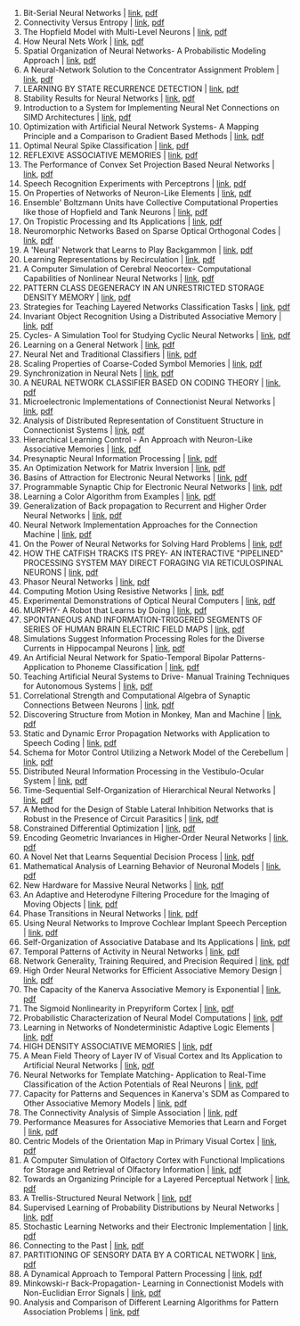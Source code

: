 1. Bit-Serial Neural Networks | [link](https://papers.nips.cc/paper/1987/hash/02e74f10e0327ad868d138f2b4fdd6f0-Abstract.html), [pdf](https://papers.nips.cc/paper/1987/file/02e74f10e0327ad868d138f2b4fdd6f0-Paper.pdf)
2. Connectivity Versus Entropy | [link](https://papers.nips.cc/paper/1987/hash/03afdbd66e7929b125f8597834fa83a4-Abstract.html), [pdf](https://papers.nips.cc/paper/1987/file/03afdbd66e7929b125f8597834fa83a4-Paper.pdf)
3. The Hopfield Model with Multi-Level Neurons | [link](https://papers.nips.cc/paper/1987/hash/072b030ba126b2f4b2374f342be9ed44-Abstract.html), [pdf](https://papers.nips.cc/paper/1987/file/072b030ba126b2f4b2374f342be9ed44-Paper.pdf)
4. How Neural Nets Work | [link](https://papers.nips.cc/paper/1987/hash/093f65e080a295f8076b1c5722a46aa2-Abstract.html), [pdf](https://papers.nips.cc/paper/1987/file/093f65e080a295f8076b1c5722a46aa2-Paper.pdf)
5. Spatial Organization of Neural Networks- A Probabilistic Modeling Approach | [link](https://papers.nips.cc/paper/1987/hash/14bfa6bb14875e45bba028a21ed38046-Abstract.html), [pdf](https://papers.nips.cc/paper/1987/file/14bfa6bb14875e45bba028a21ed38046-Paper.pdf)
6. A Neural-Network Solution to the Concentrator Assignment Problem | [link](https://papers.nips.cc/paper/1987/hash/1679091c5a880faf6fb5e6087eb1b2dc-Abstract.html), [pdf](https://papers.nips.cc/paper/1987/file/1679091c5a880faf6fb5e6087eb1b2dc-Paper.pdf)
7. LEARNING BY STATE RECURRENCE DETECTION | [link](https://papers.nips.cc/paper/1987/hash/182be0c5cdcd5072bb1864cdee4d3d6e-Abstract.html), [pdf](https://papers.nips.cc/paper/1987/file/182be0c5cdcd5072bb1864cdee4d3d6e-Paper.pdf)
8. Stability Results for Neural Networks | [link](https://papers.nips.cc/paper/1987/hash/19ca14e7ea6328a42e0eb13d585e4c22-Abstract.html), [pdf](https://papers.nips.cc/paper/1987/file/19ca14e7ea6328a42e0eb13d585e4c22-Paper.pdf)
9. Introduction to a System for Implementing Neural Net Connections on SIMD Architectures | [link](https://papers.nips.cc/paper/1987/hash/1c383cd30b7c298ab50293adfecb7b18-Abstract.html), [pdf](https://papers.nips.cc/paper/1987/file/1c383cd30b7c298ab50293adfecb7b18-Paper.pdf)
10. Optimization with Artificial Neural Network Systems- A Mapping Principle and a Comparison to Gradient Based Methods | [link](https://papers.nips.cc/paper/1987/hash/1f0e3dad99908345f7439f8ffabdffc4-Abstract.html), [pdf](https://papers.nips.cc/paper/1987/file/1f0e3dad99908345f7439f8ffabdffc4-Paper.pdf)
11. Optimal Neural Spike Classification | [link](https://papers.nips.cc/paper/1987/hash/1ff1de774005f8da13f42943881c655f-Abstract.html), [pdf](https://papers.nips.cc/paper/1987/file/1ff1de774005f8da13f42943881c655f-Paper.pdf)
12. REFLEXIVE ASSOCIATIVE MEMORIES | [link](https://papers.nips.cc/paper/1987/hash/2838023a778dfaecdc212708f721b788-Abstract.html), [pdf](https://papers.nips.cc/paper/1987/file/2838023a778dfaecdc212708f721b788-Paper.pdf)
13. The Performance of Convex Set Projection Based Neural Networks | [link](https://papers.nips.cc/paper/1987/hash/28dd2c7955ce926456240b2ff0100bde-Abstract.html), [pdf](https://papers.nips.cc/paper/1987/file/28dd2c7955ce926456240b2ff0100bde-Paper.pdf)
14. Speech Recognition Experiments with Perceptrons | [link](https://papers.nips.cc/paper/1987/hash/2a38a4a9316c49e5a833517c45d31070-Abstract.html), [pdf](https://papers.nips.cc/paper/1987/file/2a38a4a9316c49e5a833517c45d31070-Paper.pdf)
15. On Properties of Networks of Neuron-Like Elements | [link](https://papers.nips.cc/paper/1987/hash/3295c76acbf4caaed33c36b1b5fc2cb1-Abstract.html), [pdf](https://papers.nips.cc/paper/1987/file/3295c76acbf4caaed33c36b1b5fc2cb1-Paper.pdf)
16. Ensemble' Boltzmann Units have Collective Computational Properties like those of Hopfield and Tank Neurons | [link](https://papers.nips.cc/paper/1987/hash/32bb90e8976aab5298d5da10fe66f21d-Abstract.html), [pdf](https://papers.nips.cc/paper/1987/file/32bb90e8976aab5298d5da10fe66f21d-Paper.pdf)
17. On Tropistic Processing and Its Applications | [link](https://papers.nips.cc/paper/1987/hash/33e75ff09dd601bbe69f351039152189-Abstract.html), [pdf](https://papers.nips.cc/paper/1987/file/33e75ff09dd601bbe69f351039152189-Paper.pdf)
18. Neuromorphic Networks Based on Sparse Optical Orthogonal Codes | [link](https://papers.nips.cc/paper/1987/hash/3416a75f4cea9109507cacd8e2f2aefc-Abstract.html), [pdf](https://papers.nips.cc/paper/1987/file/3416a75f4cea9109507cacd8e2f2aefc-Paper.pdf)
19. A 'Neural' Network that Learns to Play Backgammon | [link](https://papers.nips.cc/paper/1987/hash/34173cb38f07f89ddbebc2ac9128303f-Abstract.html), [pdf](https://papers.nips.cc/paper/1987/file/34173cb38f07f89ddbebc2ac9128303f-Paper.pdf)
20. Learning Representations by Recirculation | [link](https://papers.nips.cc/paper/1987/hash/35f4a8d465e6e1edc05f3d8ab658c551-Abstract.html), [pdf](https://papers.nips.cc/paper/1987/file/35f4a8d465e6e1edc05f3d8ab658c551-Paper.pdf)
21. A Computer Simulation of Cerebral Neocortex- Computational Capabilities of Nonlinear Neural Networks | [link](https://papers.nips.cc/paper/1987/hash/37693cfc748049e45d87b8c7d8b9aacd-Abstract.html), [pdf](https://papers.nips.cc/paper/1987/file/37693cfc748049e45d87b8c7d8b9aacd-Paper.pdf)
22. PATTERN CLASS DEGENERACY IN AN UNRESTRICTED STORAGE DENSITY MEMORY | [link](https://papers.nips.cc/paper/1987/hash/3c59dc048e8850243be8079a5c74d079-Abstract.html), [pdf](https://papers.nips.cc/paper/1987/file/3c59dc048e8850243be8079a5c74d079-Paper.pdf)
23. Strategies for Teaching Layered Networks Classification Tasks | [link](https://papers.nips.cc/paper/1987/hash/3ef815416f775098fe977004015c6193-Abstract.html), [pdf](https://papers.nips.cc/paper/1987/file/3ef815416f775098fe977004015c6193-Paper.pdf)
24. Invariant Object Recognition Using a Distributed Associative Memory | [link](https://papers.nips.cc/paper/1987/hash/43ec517d68b6edd3015b3edc9a11367b-Abstract.html), [pdf](https://papers.nips.cc/paper/1987/file/43ec517d68b6edd3015b3edc9a11367b-Paper.pdf)
25. Cycles- A Simulation Tool for Studying Cyclic Neural Networks | [link](https://papers.nips.cc/paper/1987/hash/44f683a84163b3523afe57c2e008bc8c-Abstract.html), [pdf](https://papers.nips.cc/paper/1987/file/44f683a84163b3523afe57c2e008bc8c-Paper.pdf)
26. Learning on a General Network | [link](https://papers.nips.cc/paper/1987/hash/45c48cce2e2d7fbdea1afc51c7c6ad26-Abstract.html), [pdf](https://papers.nips.cc/paper/1987/file/45c48cce2e2d7fbdea1afc51c7c6ad26-Paper.pdf)
27. Neural Net and Traditional Classifiers | [link](https://papers.nips.cc/paper/1987/hash/4e732ced3463d06de0ca9a15b6153677-Abstract.html), [pdf](https://papers.nips.cc/paper/1987/file/4e732ced3463d06de0ca9a15b6153677-Paper.pdf)
28. Scaling Properties of Coarse-Coded Symbol Memories | [link](https://papers.nips.cc/paper/1987/hash/54229abfcfa5649e7003b83dd4755294-Abstract.html), [pdf](https://papers.nips.cc/paper/1987/file/54229abfcfa5649e7003b83dd4755294-Paper.pdf)
29. Synchronization in Neural Nets | [link](https://papers.nips.cc/paper/1987/hash/6364d3f0f495b6ab9dcf8d3b5c6e0b01-Abstract.html), [pdf](https://papers.nips.cc/paper/1987/file/6364d3f0f495b6ab9dcf8d3b5c6e0b01-Paper.pdf)
30. A NEURAL NETWORK CLASSIFIER BASED ON CODING THEORY | [link](https://papers.nips.cc/paper/1987/hash/642e92efb79421734881b53e1e1b18b6-Abstract.html), [pdf](https://papers.nips.cc/paper/1987/file/642e92efb79421734881b53e1e1b18b6-Paper.pdf)
31. Microelectronic Implementations of Connectionist Neural Networks | [link](https://papers.nips.cc/paper/1987/hash/6512bd43d9caa6e02c990b0a82652dca-Abstract.html), [pdf](https://papers.nips.cc/paper/1987/file/6512bd43d9caa6e02c990b0a82652dca-Paper.pdf)
32. Analysis of Distributed Representation of Constituent Structure in Connectionist Systems | [link](https://papers.nips.cc/paper/1987/hash/66f041e16a60928b05a7e228a89c3799-Abstract.html), [pdf](https://papers.nips.cc/paper/1987/file/66f041e16a60928b05a7e228a89c3799-Paper.pdf)
33. Hierarchical Learning Control - An Approach with Neuron-Like Associative Memories | [link](https://papers.nips.cc/paper/1987/hash/67c6a1e7ce56d3d6fa748ab6d9af3fd7-Abstract.html), [pdf](https://papers.nips.cc/paper/1987/file/67c6a1e7ce56d3d6fa748ab6d9af3fd7-Paper.pdf)
34. Presynaptic Neural Information Processing | [link](https://papers.nips.cc/paper/1987/hash/68d30a9594728bc39aa24be94b319d21-Abstract.html), [pdf](https://papers.nips.cc/paper/1987/file/68d30a9594728bc39aa24be94b319d21-Paper.pdf)
35. An Optimization Network for Matrix Inversion | [link](https://papers.nips.cc/paper/1987/hash/6c8349cc7260ae62e3b1396831a8398f-Abstract.html), [pdf](https://papers.nips.cc/paper/1987/file/6c8349cc7260ae62e3b1396831a8398f-Paper.pdf)
36. Basins of Attraction for Electronic Neural Networks | [link](https://papers.nips.cc/paper/1987/hash/6ea9ab1baa0efb9e19094440c317e21b-Abstract.html), [pdf](https://papers.nips.cc/paper/1987/file/6ea9ab1baa0efb9e19094440c317e21b-Paper.pdf)
37. Programmable Synaptic Chip for Electronic Neural Networks | [link](https://papers.nips.cc/paper/1987/hash/6f4922f45568161a8cdf4ad2299f6d23-Abstract.html), [pdf](https://papers.nips.cc/paper/1987/file/6f4922f45568161a8cdf4ad2299f6d23-Paper.pdf)
38. Learning a Color Algorithm from Examples | [link](https://papers.nips.cc/paper/1987/hash/70efdf2ec9b086079795c442636b55fb-Abstract.html), [pdf](https://papers.nips.cc/paper/1987/file/70efdf2ec9b086079795c442636b55fb-Paper.pdf)
39. Generalization of Back propagation to Recurrent and Higher Order Neural Networks | [link](https://papers.nips.cc/paper/1987/hash/735b90b4568125ed6c3f678819b6e058-Abstract.html), [pdf](https://papers.nips.cc/paper/1987/file/735b90b4568125ed6c3f678819b6e058-Paper.pdf)
40. Neural Network Implementation Approaches for the Connection Machine | [link](https://papers.nips.cc/paper/1987/hash/7647966b7343c29048673252e490f736-Abstract.html), [pdf](https://papers.nips.cc/paper/1987/file/7647966b7343c29048673252e490f736-Paper.pdf)
41. On the Power of Neural Networks for Solving Hard Problems | [link](https://papers.nips.cc/paper/1987/hash/7cbbc409ec990f19c78c75bd1e06f215-Abstract.html), [pdf](https://papers.nips.cc/paper/1987/file/7cbbc409ec990f19c78c75bd1e06f215-Paper.pdf)
42. HOW THE CATFISH TRACKS ITS PREY- AN INTERACTIVE "PIPELINED" PROCESSING SYSTEM MAY DIRECT FORAGING VIA RETICULOSPINAL NEURONS | [link](https://papers.nips.cc/paper/1987/hash/7f39f8317fbdb1988ef4c628eba02591-Abstract.html), [pdf](https://papers.nips.cc/paper/1987/file/7f39f8317fbdb1988ef4c628eba02591-Paper.pdf)
43. Phasor Neural Networks | [link](https://papers.nips.cc/paper/1987/hash/8613985ec49eb8f757ae6439e879bb2a-Abstract.html), [pdf](https://papers.nips.cc/paper/1987/file/8613985ec49eb8f757ae6439e879bb2a-Paper.pdf)
44. Computing Motion Using Resistive Networks | [link](https://papers.nips.cc/paper/1987/hash/8e296a067a37563370ded05f5a3bf3ec-Abstract.html), [pdf](https://papers.nips.cc/paper/1987/file/8e296a067a37563370ded05f5a3bf3ec-Paper.pdf)
45. Experimental Demonstrations of Optical Neural Computers | [link](https://papers.nips.cc/paper/1987/hash/8f14e45fceea167a5a36dedd4bea2543-Abstract.html), [pdf](https://papers.nips.cc/paper/1987/file/8f14e45fceea167a5a36dedd4bea2543-Paper.pdf)
46. MURPHY- A Robot that Learns by Doing | [link](https://papers.nips.cc/paper/1987/hash/92cc227532d17e56e07902b254dfad10-Abstract.html), [pdf](https://papers.nips.cc/paper/1987/file/92cc227532d17e56e07902b254dfad10-Paper.pdf)
47. SPONTANEOUS AND  INFORMATION-TRIGGERED SEGMENTS OF SERIES OF HUMAN BRAIN ELECTRIC FIELD MAPS | [link](https://papers.nips.cc/paper/1987/hash/93db85ed909c13838ff95ccfa94cebd9-Abstract.html), [pdf](https://papers.nips.cc/paper/1987/file/93db85ed909c13838ff95ccfa94cebd9-Paper.pdf)
48. Simulations Suggest Information Processing Roles for the Diverse Currents in Hippocampal Neurons | [link](https://papers.nips.cc/paper/1987/hash/9778d5d219c5080b9a6a17bef029331c-Abstract.html), [pdf](https://papers.nips.cc/paper/1987/file/9778d5d219c5080b9a6a17bef029331c-Paper.pdf)
49. An Artificial Neural Network for Spatio-Temporal Bipolar Patterns- Application to Phoneme Classification | [link](https://papers.nips.cc/paper/1987/hash/98f13708210194c475687be6106a3b84-Abstract.html), [pdf](https://papers.nips.cc/paper/1987/file/98f13708210194c475687be6106a3b84-Paper.pdf)
50. Teaching Artificial Neural Systems to Drive- Manual Training Techniques for Autonomous Systems | [link](https://papers.nips.cc/paper/1987/hash/9a1158154dfa42caddbd0694a4e9bdc8-Abstract.html), [pdf](https://papers.nips.cc/paper/1987/file/9a1158154dfa42caddbd0694a4e9bdc8-Paper.pdf)
51. Correlational Strength and Computational Algebra of Synaptic Connections Between Neurons | [link](https://papers.nips.cc/paper/1987/hash/9bf31c7ff062936a96d3c8bd1f8f2ff3-Abstract.html), [pdf](https://papers.nips.cc/paper/1987/file/9bf31c7ff062936a96d3c8bd1f8f2ff3-Paper.pdf)
52. Discovering Structure from Motion in Monkey, Man and Machine | [link](https://papers.nips.cc/paper/1987/hash/9f61408e3afb633e50cdf1b20de6f466-Abstract.html), [pdf](https://papers.nips.cc/paper/1987/file/9f61408e3afb633e50cdf1b20de6f466-Paper.pdf)
53. Static and Dynamic Error Propagation Networks with Application to Speech Coding | [link](https://papers.nips.cc/paper/1987/hash/a1d0c6e83f027327d8461063f4ac58a6-Abstract.html), [pdf](https://papers.nips.cc/paper/1987/file/a1d0c6e83f027327d8461063f4ac58a6-Paper.pdf)
54. Schema for Motor Control Utilizing a Network Model of the Cerebellum | [link](https://papers.nips.cc/paper/1987/hash/a3f390d88e4c41f2747bfa2f1b5f87db-Abstract.html), [pdf](https://papers.nips.cc/paper/1987/file/a3f390d88e4c41f2747bfa2f1b5f87db-Paper.pdf)
55. Distributed Neural Information Processing in the Vestibulo-Ocular System | [link](https://papers.nips.cc/paper/1987/hash/a5771bce93e200c36f7cd9dfd0e5deaa-Abstract.html), [pdf](https://papers.nips.cc/paper/1987/file/a5771bce93e200c36f7cd9dfd0e5deaa-Paper.pdf)
56. Time-Sequential Self-Organization of Hierarchical Neural Networks | [link](https://papers.nips.cc/paper/1987/hash/a5bfc9e07964f8dddeb95fc584cd965d-Abstract.html), [pdf](https://papers.nips.cc/paper/1987/file/a5bfc9e07964f8dddeb95fc584cd965d-Paper.pdf)
57. A Method for the Design of Stable Lateral Inhibition Networks that is Robust in the Presence of Circuit Parasitics | [link](https://papers.nips.cc/paper/1987/hash/a684eceee76fc522773286a895bc8436-Abstract.html), [pdf](https://papers.nips.cc/paper/1987/file/a684eceee76fc522773286a895bc8436-Paper.pdf)
58. Constrained Differential Optimization | [link](https://papers.nips.cc/paper/1987/hash/a87ff679a2f3e71d9181a67b7542122c-Abstract.html), [pdf](https://papers.nips.cc/paper/1987/file/a87ff679a2f3e71d9181a67b7542122c-Paper.pdf)
59. Encoding Geometric Invariances in Higher-Order Neural Networks | [link](https://papers.nips.cc/paper/1987/hash/aab3238922bcc25a6f606eb525ffdc56-Abstract.html), [pdf](https://papers.nips.cc/paper/1987/file/aab3238922bcc25a6f606eb525ffdc56-Paper.pdf)
60. A Novel Net that Learns Sequential Decision Process | [link](https://papers.nips.cc/paper/1987/hash/ad61ab143223efbc24c7d2583be69251-Abstract.html), [pdf](https://papers.nips.cc/paper/1987/file/ad61ab143223efbc24c7d2583be69251-Paper.pdf)
61. Mathematical Analysis of Learning Behavior of Neuronal Models | [link](https://papers.nips.cc/paper/1987/hash/b53b3a3d6ab90ce0268229151c9bde11-Abstract.html), [pdf](https://papers.nips.cc/paper/1987/file/b53b3a3d6ab90ce0268229151c9bde11-Paper.pdf)
62. New Hardware for Massive Neural Networks | [link](https://papers.nips.cc/paper/1987/hash/b6d767d2f8ed5d21a44b0e5886680cb9-Abstract.html), [pdf](https://papers.nips.cc/paper/1987/file/b6d767d2f8ed5d21a44b0e5886680cb9-Paper.pdf)
63. An Adaptive and Heterodyne Filtering Procedure for the Imaging of Moving Objects | [link](https://papers.nips.cc/paper/1987/hash/c0c7c76d30bd3dcaefc96f40275bdc0a-Abstract.html), [pdf](https://papers.nips.cc/paper/1987/file/c0c7c76d30bd3dcaefc96f40275bdc0a-Paper.pdf)
64. Phase Transitions in Neural Networks | [link](https://papers.nips.cc/paper/1987/hash/c16a5320fa475530d9583c34fd356ef5-Abstract.html), [pdf](https://papers.nips.cc/paper/1987/file/c16a5320fa475530d9583c34fd356ef5-Paper.pdf)
65. Using Neural Networks to Improve Cochlear Implant Speech Perception | [link](https://papers.nips.cc/paper/1987/hash/c20ad4d76fe97759aa27a0c99bff6710-Abstract.html), [pdf](https://papers.nips.cc/paper/1987/file/c20ad4d76fe97759aa27a0c99bff6710-Paper.pdf)
66. Self-Organization of Associative Database and Its Applications | [link](https://papers.nips.cc/paper/1987/hash/c4ca4238a0b923820dcc509a6f75849b-Abstract.html), [pdf](https://papers.nips.cc/paper/1987/file/c4ca4238a0b923820dcc509a6f75849b-Paper.pdf)
67. Temporal Patterns of Activity in Neural Networks | [link](https://papers.nips.cc/paper/1987/hash/c51ce410c124a10e0db5e4b97fc2af39-Abstract.html), [pdf](https://papers.nips.cc/paper/1987/file/c51ce410c124a10e0db5e4b97fc2af39-Paper.pdf)
68. Network Generality, Training Required, and Precision Required | [link](https://papers.nips.cc/paper/1987/hash/c74d97b01eae257e44aa9d5bade97baf-Abstract.html), [pdf](https://papers.nips.cc/paper/1987/file/c74d97b01eae257e44aa9d5bade97baf-Paper.pdf)
69. High Order Neural Networks for Efficient Associative Memory Design | [link](https://papers.nips.cc/paper/1987/hash/c7e1249ffc03eb9ded908c236bd1996d-Abstract.html), [pdf](https://papers.nips.cc/paper/1987/file/c7e1249ffc03eb9ded908c236bd1996d-Paper.pdf)
70. The Capacity of the Kanerva Associative Memory is Exponential | [link](https://papers.nips.cc/paper/1987/hash/c81e728d9d4c2f636f067f89cc14862c-Abstract.html), [pdf](https://papers.nips.cc/paper/1987/file/c81e728d9d4c2f636f067f89cc14862c-Paper.pdf)
71. The Sigmoid Nonlinearity in Prepyriform Cortex | [link](https://papers.nips.cc/paper/1987/hash/c9f0f895fb98ab9159f51fd0297e236d-Abstract.html), [pdf](https://papers.nips.cc/paper/1987/file/c9f0f895fb98ab9159f51fd0297e236d-Paper.pdf)
72. Probabilistic Characterization of Neural Model Computations | [link](https://papers.nips.cc/paper/1987/hash/d09bf41544a3365a46c9077ebb5e35c3-Abstract.html), [pdf](https://papers.nips.cc/paper/1987/file/d09bf41544a3365a46c9077ebb5e35c3-Paper.pdf)
73. Learning in Networks of Nondeterministic Adaptive Logic Elements | [link](https://papers.nips.cc/paper/1987/hash/d1fe173d08e959397adf34b1d77e88d7-Abstract.html), [pdf](https://papers.nips.cc/paper/1987/file/d1fe173d08e959397adf34b1d77e88d7-Paper.pdf)
74. HIGH DENSITY ASSOCIATIVE MEMORIES | [link](https://papers.nips.cc/paper/1987/hash/d2ddea18f00665ce8623e36bd4e3c7c5-Abstract.html), [pdf](https://papers.nips.cc/paper/1987/file/d2ddea18f00665ce8623e36bd4e3c7c5-Paper.pdf)
75. A Mean Field Theory of Layer IV of Visual Cortex and Its Application to Artificial Neural Networks | [link](https://papers.nips.cc/paper/1987/hash/d3d9446802a44259755d38e6d163e820-Abstract.html), [pdf](https://papers.nips.cc/paper/1987/file/d3d9446802a44259755d38e6d163e820-Paper.pdf)
76. Neural Networks for Template Matching- Application to Real-Time Classification of the Action Potentials of Real Neurons | [link](https://papers.nips.cc/paper/1987/hash/d645920e395fedad7bbbed0eca3fe2e0-Abstract.html), [pdf](https://papers.nips.cc/paper/1987/file/d645920e395fedad7bbbed0eca3fe2e0-Paper.pdf)
77. Capacity for Patterns and Sequences in Kanerva's SDM as Compared to Other Associative Memory Models | [link](https://papers.nips.cc/paper/1987/hash/d67d8ab4f4c10bf22aa353e27879133c-Abstract.html), [pdf](https://papers.nips.cc/paper/1987/file/d67d8ab4f4c10bf22aa353e27879133c-Paper.pdf)
78. The Connectivity Analysis of Simple Association | [link](https://papers.nips.cc/paper/1987/hash/d82c8d1619ad8176d665453cfb2e55f0-Abstract.html), [pdf](https://papers.nips.cc/paper/1987/file/d82c8d1619ad8176d665453cfb2e55f0-Paper.pdf)
79. Performance Measures for Associative Memories that Learn and Forget | [link](https://papers.nips.cc/paper/1987/hash/d9d4f495e875a2e075a1a4a6e1b9770f-Abstract.html), [pdf](https://papers.nips.cc/paper/1987/file/d9d4f495e875a2e075a1a4a6e1b9770f-Paper.pdf)
80. Centric Models of the Orientation Map in Primary Visual Cortex | [link](https://papers.nips.cc/paper/1987/hash/e2c420d928d4bf8ce0ff2ec19b371514-Abstract.html), [pdf](https://papers.nips.cc/paper/1987/file/e2c420d928d4bf8ce0ff2ec19b371514-Paper.pdf)
81. A Computer Simulation of Olfactory Cortex with Functional Implications for Storage and Retrieval of Olfactory Information | [link](https://papers.nips.cc/paper/1987/hash/e369853df766fa44e1ed0ff613f563bd-Abstract.html), [pdf](https://papers.nips.cc/paper/1987/file/e369853df766fa44e1ed0ff613f563bd-Paper.pdf)
82. Towards an Organizing Principle for a Layered Perceptual Network | [link](https://papers.nips.cc/paper/1987/hash/e4da3b7fbbce2345d7772b0674a318d5-Abstract.html), [pdf](https://papers.nips.cc/paper/1987/file/e4da3b7fbbce2345d7772b0674a318d5-Paper.pdf)
83. A Trellis-Structured Neural Network | [link](https://papers.nips.cc/paper/1987/hash/ea5d2f1c4608232e07d3aa3d998e5135-Abstract.html), [pdf](https://papers.nips.cc/paper/1987/file/ea5d2f1c4608232e07d3aa3d998e5135-Paper.pdf)
84. Supervised Learning of Probability Distributions by Neural Networks | [link](https://papers.nips.cc/paper/1987/hash/eccbc87e4b5ce2fe28308fd9f2a7baf3-Abstract.html), [pdf](https://papers.nips.cc/paper/1987/file/eccbc87e4b5ce2fe28308fd9f2a7baf3-Paper.pdf)
85. Stochastic Learning Networks and their Electronic Implementation | [link](https://papers.nips.cc/paper/1987/hash/f033ab37c30201f73f142449d037028d-Abstract.html), [pdf](https://papers.nips.cc/paper/1987/file/f033ab37c30201f73f142449d037028d-Paper.pdf)
86. Connecting to the Past | [link](https://papers.nips.cc/paper/1987/hash/f457c545a9ded88f18ecee47145a72c0-Abstract.html), [pdf](https://papers.nips.cc/paper/1987/file/f457c545a9ded88f18ecee47145a72c0-Paper.pdf)
87. PARTITIONING OF SENSORY DATA BY A CORTICAL NETWORK | [link](https://papers.nips.cc/paper/1987/hash/f7177163c833dff4b38fc8d2872f1ec6-Abstract.html), [pdf](https://papers.nips.cc/paper/1987/file/f7177163c833dff4b38fc8d2872f1ec6-Paper.pdf)
88. A Dynamical Approach to Temporal Pattern Processing | [link](https://papers.nips.cc/paper/1987/hash/fbd7939d674997cdb4692d34de8633c4-Abstract.html), [pdf](https://papers.nips.cc/paper/1987/file/fbd7939d674997cdb4692d34de8633c4-Paper.pdf)
89. Minkowski-r Back-Propagation- Learning in Connectionist Models with Non-Euclidian Error Signals | [link](https://papers.nips.cc/paper/1987/hash/fc490ca45c00b1249bbe3554a4fdf6fb-Abstract.html), [pdf](https://papers.nips.cc/paper/1987/file/fc490ca45c00b1249bbe3554a4fdf6fb-Paper.pdf)
90. Analysis and Comparison of Different Learning Algorithms for Pattern Association Problems | [link](https://papers.nips.cc/paper/1987/hash/fe9fc289c3ff0af142b6d3bead98a923-Abstract.html), [pdf](https://papers.nips.cc/paper/1987/file/fe9fc289c3ff0af142b6d3bead98a923-Paper.pdf)